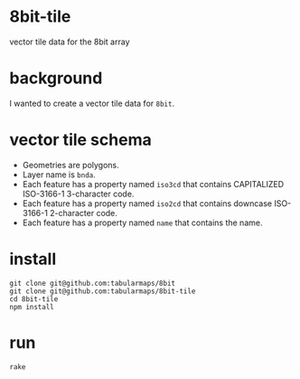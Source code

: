 # 8bit-tile
vector tile data for the 8bit array

# background
I wanted to create a vector tile data for `8bit`.

# vector tile schema
- Geometries are polygons.
- Layer name is `bnda`.
- Each feature has a property named `iso3cd` that contains CAPITALIZED ISO-3166-1 3-character code.
- Each feature has a property named `iso2cd` that contains downcase ISO-3166-1 2-character code.
- Each feature has a property named `name` that contains the name.

# install
```console
git clone git@github.com:tabularmaps/8bit
git clone git@github.com:tabularmaps/8bit-tile
cd 8bit-tile
npm install
```

# run
```console
rake
```
